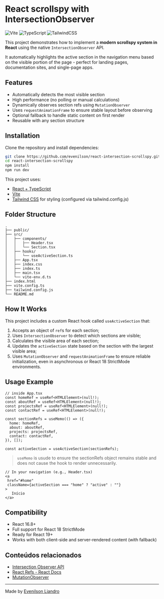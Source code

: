 # React scrollspy with IntersectionObserver
![Vite](https://img.shields.io/badge/built%20with-vite-blueviolet?logo=vite)
![TypeScript](https://img.shields.io/badge/language-typescript-blue?logo=typescript)
![TailwindCSS](https://img.shields.io/badge/styling-tailwindcss-38bdf8?logo=tailwindcss)

This project demonstrates how to implement a **modern scrollspy system in React** using the native `IntersectionObserver` API.

It automatically highlights the active section in the navigation menu based on the visible portion of the page - perfect for landing pages, documentation sites, and single-page apps.

## Features
- Automatically detects the most visible section
- High performance (no polling or manual calculations)
- Dynamically observes section refs using `MutationObserver`
- Uses `requestAnimationFrame` to ensure stable layout before observing
- Optional fallback to handle static content on first render
- Reusable with any section structure

## Installation
Clone the repository and install dependencies:
```bash
git clone https://github.com/evenilson/react-intersection-scrollspy.git
cd react-intersection-scrollspy
npm install
npm run dev
```

This project uses:
- [React + TypeScript](https://react.dev/)
- [Vite](https://vite.dev/) 
- [Tailwind CSS](https://tailwindcss.com/) for styling (configured via tailwind.config.js)

## Folder Structure
```text
.
├── public/
├── src/
│   ├── components/
│   │   ├── Header.tsx
│   │   └── Section.tsx
│   ├── hooks/
│   │   └── useActiveSection.ts
│   ├── App.tsx
│   ├── index.css
│   ├── index.ts
│   ├── main.tsx
│   └── vite-env.d.ts
├── index.html
├── vite.config.ts
├── tailwind.config.js
└── README.md

```

## How It Works
This project includes a custom React hook called `useActiveSection` that:
1. Accepts an object of `ref`s for each section;
2. Uses `IntersectionObserver` to detect which sections are visible;
3. Calculates the visible area of each section;
4. Updates the `activeSection` state based on the section with the largest visible area;
5. Uses `MutationObserver` and `requestAnimationFrame` to ensure reliable initialization, even in asynchronous or React 18 StrictMode environments.

## Usage Example
```tsx
// inside App.tsx
const homeRef = useRef<HTMLElement>(null!);
const aboutRef = useRef<HTMLElement>(null!);
const projectsRef = useRef<HTMLElement>(null!);
const contactRef = useRef<HTMLElement>(null!);

const sectionRefs = useMemo(() => ({
  home: homeRef,
  about: aboutRef,
  projects: projectsRef,
  contact: contactRef,
}), []);

const activeSection = useActiveSection(sectionRefs);
```
> `useMemo` is usude to ensure the sectionRefs object remains stable and does not cause the hook to render unnecessarily.

```tsx
// In your navigation (e.g., Header.tsx)
<a
 href="#home"
 className={activeSection === "home" ? "active" : ""}
>
   Início
</a>
```

## Compatibility
- React 16.8+
- Full support for React 18 StrictMode
- Ready for React 19+
- Works with both client-side and server-rendered content (with fallback)

## Conteúdos relacionados
- [Intersection Observer API](https://developer.mozilla.org/en-US/docs/Web/API/Intersection_Observer_API)
- [React Refs - React Docs](https://legacy.reactjs.org/docs/refs-and-the-dom.html)
- [MutationObserver](https://developer.mozilla.org/en-US/docs/Web/API/MutationObserver)

---
Made by [Evenilson Liandro](https://github.com/evenilson)